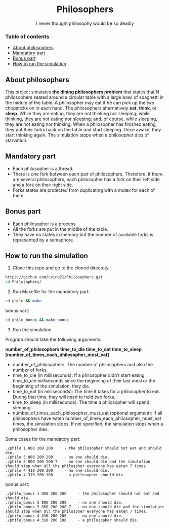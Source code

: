<div id="header" align="center">
  <h1>
    Philosophers
  </h1>
  <p>I never thought philosophy would be so deadly</p>
</div>

### Table of contents
- [About philosophers](#about-philosophers)
- [Mandatory part](#mandatory-part)
- [Bonus part](#bonus-part)
- [How to run the simulation](#how-to-run-the-simulation)

## About philosophers
This project simulates **the dining philosophers problem** that states that N philosophers seated around a circular table with a large bowl of spaghetti in the middle of the table. A philosopher may eat if he can pick up the two chopsticks on in each hand. The philosophers alternatively **eat**, **think**, or **sleep**. While they are eating, they are not thinking nor sleeping; while thinking, they are not eating nor sleeping; and, of course, while sleeping, they are not eating nor thinking. When a philosopher has finished eating, they put their forks back on the table and start sleeping. Once awake, they start thinking again. The simulation stops when a philosopher dies of starvation.

## Mandatory part
- Each philosopher is a thread.
- There is one fork between each pair of philosophers. Therefore, if there are several philosophers, each philosopher has a fork on their left side and a fork on their right side.
- Forks states are protected from duplicating with a mutex for each of them.

## Bonus part
- Each philosopher is a process.
- All the forks are put in the middle of the table.
- They have no states in memory but the number of available forks is represented by a semaphore.

## How to run the simulation
1. Clone this repo and go to the cloned directoty
``` sh
https://github.com/cvine21/Philosophers.git
cd Philosophers/
```
2. Run Makefile for the mandatory part:
``` sh
cd philo && make
```
bonus part:
``` sh
cd philo_bonus && make bonus
```
3. Run the simulation

Program should take the following arguments:

**number_of_philosophers time_to_die time_to_eat time_to_sleep [number_of_times_each_philosopher_must_eat]**
- number_of_philosophers: The number of philosophers and also the number of forks.
- time_to_die (in milliseconds): If a philosopher didn’t start eating time_to_die milliseconds since the beginning of their last meal or the beginning of the simulation, they die.
- time_to_eat (in milliseconds): The time it takes for a philosopher to eat. During that time, they will need to hold two forks.
- time_to_sleep (in milliseconds): The time a philosopher will spend sleeping.
- number_of_times_each_philosopher_must_eat (optional argument): If all philosophers have eaten number_of_times_each_philosopher_must_eat times, the simulation stops. If not specified, the simulation stops when a philosopher dies.

Some cases for the mandatory part:
```
./philo 1 800 200 200     - the philosopher should not eat and should die.
./philo 5 800 200 200     - no one should die.
./philo 5 800 200 200 7   - no one should die and the simulation should stop when all the philospher everyone has eaten 7 times.
./philo 4 410 200 200     - no one should die.
./philo 4 310 200 100     - a philosopher should die.
```
bonus part:
```
./philo_bonus 1 800 200 200     - the philosopher should not eat and should die.
./philo_bonus 5 800 200 200     - no one should die.
./philo_bonus 5 800 200 200 7   - no one should die and the simulation should stop when all the philospher everyone has eaten 7 times.
./philo_bonus 4 410 200 200     - no one should die.
./philo_bonus 4 310 200 100     - a philosopher should die.
```
